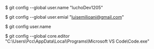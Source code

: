 $ git config --global user.name "luchoDev1205"

$ git config --global user.emial "luisemilioani@gmail.com"

$ git config user.name

$ git config --global core.editor "C:\Users\Pcc\AppData\Local\Programs\Microsoft VS Code\Code.exe"